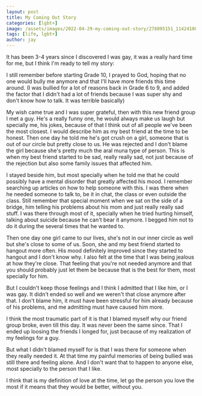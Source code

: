```yaml
---
layout: post
title: My Coming Out Story
categories: [lgbt+]
image: /assets/images/2022-04-29-my-coming-out-story/278895151_1142410886554896_3058577843938228427_n.jpg
tags: [life, lgbt+]
author: jay
---
```


It has been 3-4 years since I discovered I was gay, it was a really hard time for me, but I think I'm ready to tell my story:

I still remember before starting Grade 10, I prayed to God, hoping that no one would bully me anymore and that I'll have more friends this time around. (I was bullied for a lot of reasons back in Grade 6 to 9, and added the factor that I didn't had a lot of friends because I was super shy and don't know how to talk. It was terrible basically)

My wish came true and I was super grateful, then with this new friend group I met a guy. He's a really funny one, he would always make us laugh but specially me, his jokes, because of that I think out of all people we've been the most closest. I would describe him as my best friend at the time to be honest.
Then one day he told me he's got crush on a girl, someone that is out of our circle but pretty close to us. He was rejected and I don't blame the girl because she's pretty much the aral muna type of person. This is when my best friend started to be sad, really really sad, not just because of the rejection but also some family issues that affected him.

I stayed beside him, but most specially when he told me that he could possibly have a mental disorder that greatly affected his mood. I remember searching up articles on how to help someone with this. I was there when he needed someone to talk to, be it in chat, the class or even outside the class. Still remember that special moment when we sat on the side of a bridge, him telling his problems about his mom and just really really sad stuff. I was there through most of it, specially when he tried hurting himself, talking about suicide because he can't bear it anymore. I begged him not to do it during the several times that he wanted to.

Then one day one girl came to our lives, she's not in our inner circle as well but she's close to some of us. Soon, she and my best friend started to hangout more often. His mood definitely improved since they started to hangout and I don't know why. I also felt at the time that I was being jealous at how they're close. That feeling that you're not needed anymore and that you should probably just let them be because that is the best for them, most specially for him.

But I couldn't keep those feelings and I think I admitted that I like him, or I was gay. It didn't ended so well and we weren't that close anymore after that. I don't blame him, it must have been stressful for him already because of his problems, and me admitting must have caused him more. 

I think the most traumatic part of it is that I blamed myself why our friend group broke, even till this day. It was never been the same since. That I ended up loosing the friends I longed for, just because of my realization of my feelings for a guy.

But what I didn't blamed myself for is that I was there for someone when they really needed it. At that time my painful memories of being bullied was still there and feeling alone. And I don't want that to happen to anyone else, most specially to the person that I like. 

I think that is my definition of love at the time, let go the person you love the most if it means that they would be better, without you.